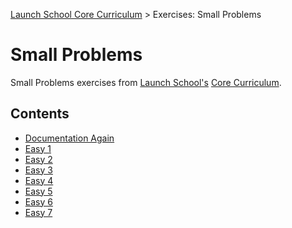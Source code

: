[Launch School Core Curriculum][readme] >
Exercises: Small Problems

# Small Problems

Small Problems exercises from [Launch School's][launch-school] [Core Curriculum][core-curriculum].

## Contents

- [Documentation Again][documentation-again]
- [Easy 1][easy-1]
- [Easy 2][easy-2]
- [Easy 3][easy-3]
- [Easy 4][easy-4]
- [Easy 5][easy-5]
- [Easy 6][easy-6]
- [Easy 7][easy-7]

<!-- internal links -->

[documentation-again]: documentation-again.md
[easy-1]: easy-1.md
[easy-2]: easy-2.md
[easy-3]: easy-3.md
[easy-4]: easy-4.md
[easy-5]: easy-5.md
[easy-6]: easy-6.md
[easy-7]: easy-7.md
[readme]: /README.md

<!-- external links -->

[core-curriculum]: https://launchschool.com/courses
[launch-school]: https://launchschool.com
